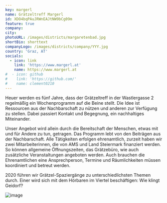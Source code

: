 ```yaml
---
key: margerl
name: Grätzeltreff Margerl
id: XDO4bqPAuJRWnEAJtNW9bCg09m
feature: true
company: 
city: 
photoURL: /images/districts/margaretenbad.jpg
shortBio: shorttext
companyLogo: /images/districts/company/YYY.jpg
country: 'Graz, AT'
socials:
  - icon: link
    link: 'https://www.margerl.at'
    name: https://www.margerl.at
#  - icon: github
#    link: 'https://github.com/'
#    name: clement0210
---
```

Heuer werden es fünf Jahre, dass der Grätzeltreff in der Wastlergasse 2 regelmäßig ein Wochenprogramm auf die Beine stellt. Die Idee ist Ressourcen aus der Nachbarschaft zu nützen und anderen zur Verfügung zu stellen. Dabei passiert Kontakt und Begegnung, ein nachhaltiges Miteinander.

Unser Angebot wird allein durch die Bereitschaft der Menschen, etwas mit und für Andere zu tun, getragen. Das Programm lebt von den Beiträgen aus der Nachbarschaft. Alle Tätigkeiten erfolgen ehrenamtlich, zurzeit haben wir zwei Mitarbeiterinnen, die von AMS und Land Steiermark finanziert werden. So können allgemeine Öffnungszeiten, das Grätzebüro, wie auch zusätzliche Veranstaltungen angeboten werden. Auch brauchen die Ehrenamtlichen eine Ansprechperson, Termine und Räumlichkeiten müssen koordiniert und betreut werden.

2020 führen wir Grätzel-Spaziergänge zu unterschiedlichsten Themen durch. Einer wird sich mit dem Hörbaren im Viertel beschäftigen: Wie klingt Geidorf?

![image](/images/districts/margerl_800.jpg)

